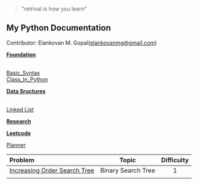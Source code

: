 >"retrival is how you learn"

## My Python Documentation

Contributor: Elankovan M. Gopal(elankovanmg@gmail.com)

<u>**Foundation**</u>

<br>[Basic_Syntax](docs/basicSyntaxes.md.html)
<br>[Class_In_Python](docs/class.md.html)

<u>**Data Sructures**</u>

<br>[Linked List](docs/linkedList.md.html)

<u>**Research**</u>


<!-- [PrintFunction](basics/print_strings.py)

<br>[editMass](docs/editTextFile.md)
<br>[editMass2](docs/editTextFile.md.html)

[PrintFunction](basic/print_strings.py) -->

<u>**Leetcode**</u>

<!-- <br>[editMass](docs/editTextFile.md)
<br>[editMass2](docs/editTextFile.md.html)
<br>[PrintFunction](basic/print_strings.py) -->

[Planner]()

|Problem                        |Topic           |Difficulty       |
|:---                           |:--:            |:--:             |
|[Increasing Order Search Tree](leet/e897.md.html)|Binary Search Tree|1|
|   |   |   |
